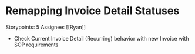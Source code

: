 # Remapping Invoice Detail Statuses

Storypoints: 5
Assignee: [[Ryan]]

- Check Current Invoice Detail (Recurring) behavior with new Invoice with SOP requirements